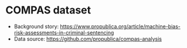 # COMPAS dataset

- Background story: https://www.propublica.org/article/machine-bias-risk-assessments-in-criminal-sentencing
- Data source: https://github.com/propublica/compas-analysis
